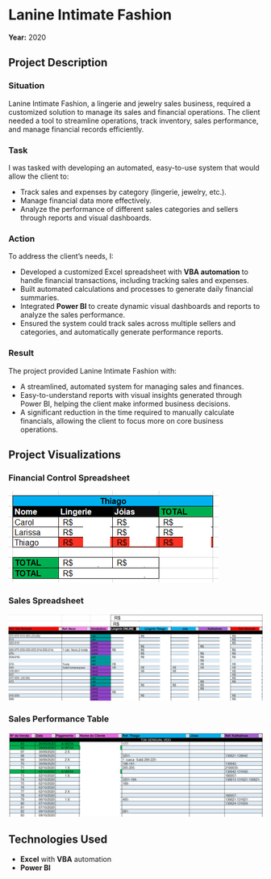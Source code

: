 # Lanine Intimate Fashion  
**Year:** 2020  

## Project Description  

### Situation  
Lanine Intimate Fashion, a lingerie and jewelry sales business, required a customized solution to manage its sales and financial operations. The client needed a tool to streamline operations, track inventory, sales performance, and manage financial records efficiently.

### Task  
I was tasked with developing an automated, easy-to-use system that would allow the client to:
- Track sales and expenses by category (lingerie, jewelry, etc.).
- Manage financial data more effectively.
- Analyze the performance of different sales categories and sellers through reports and visual dashboards.

### Action  
To address the client’s needs, I:
- Developed a customized Excel spreadsheet with **VBA automation** to handle financial transactions, including tracking sales and expenses.
- Built automated calculations and processes to generate daily financial summaries.
- Integrated **Power BI** to create dynamic visual dashboards and reports to analyze the sales performance.
- Ensured the system could track sales across multiple sellers and categories, and automatically generate performance reports.

### Result  
The project provided Lanine Intimate Fashion with:
- A streamlined, automated system for managing sales and finances.
- Easy-to-understand reports with visual insights generated through Power BI, helping the client make informed business decisions.
- A significant reduction in the time required to manually calculate financials, allowing the client to focus more on core business operations.

## Project Visualizations  
### Financial Control Spreadsheet  
![Financial Control Spreadsheet](./image%20(12).png)  

### Sales Spreadsheet  
![Sales Spreadsheet](./image%20(11)%20(1).png)  

### Sales Performance Table  
![Sales Performance Table](./image%20(9)%20(1).png)  


## Technologies Used  
- **Excel** with **VBA** automation  
- **Power BI**
